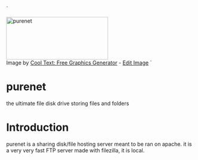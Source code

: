 ` <html>
<body>
<a href="https://cooltext.com"><img src="https://images.cooltext.com/5529673.png" width="273" height="114" alt="purenet" /></a>
<br />Image by <a href="https://cooltext.com">Cool Text: Free Graphics Generator</a> - <a href="https://cooltext.com/Edit-Logo?LogoID=3843620228">Edit Image</a>
<body>
<html>`

# purenet
the ultimate file disk drive storing files and folders
# Introduction
purenet is a sharing disk/file hosting server meant to be ran on apache. it is a very very fast FTP server made with filezilla, it is local.
